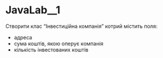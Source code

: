 # JavaLab__1

Створити клас “Інвестиційна компанія” котрий містить поля:
- адреса
- сума коштів, якою оперує компанія
- кількість інвестованих коштів

